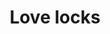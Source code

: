 ---
weight: 1
images:
- /images/photos/20230405 - Sortie Photo - Stéphane G. - 0036.jpg
title: Love locks
tags:
- street
- archive
---